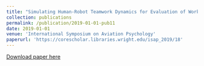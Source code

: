 ```yaml
---
title: "Simulating Human-Robot Teamwork Dynamics for Evaluation of Work Strategies in Human-Robot Teams"
collection: publications
permalink: /publication/2019-01-01-pub11
date: 2019-01-01
venue: 'International Symposium on Aviation Psychology'
paperurl: 'https://corescholar.libraries.wright.edu/isap_2019/18'
---
```


<a href='https://corescholar.libraries.wright.edu/isap_2019/18'>Download paper here</a>
